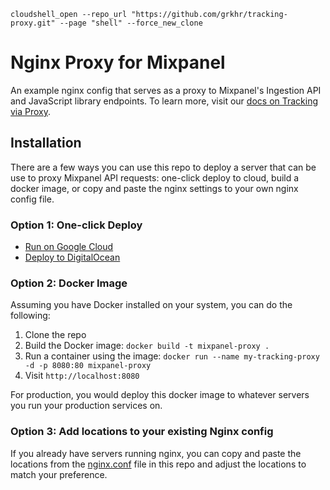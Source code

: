 `cloudshell_open --repo_url "https://github.com/grkhr/tracking-proxy.git" --page "shell" --force_new_clone`

# Nginx Proxy for Mixpanel
An example nginx config that serves as a proxy to Mixpanel's Ingestion API and JavaScript library endpoints. To learn more, visit our [docs on Tracking via Proxy](https://docs.mixpanel.com/docs/tracking/how-tos/tracking-via-proxy).

## Installation

There are a few ways you can use this repo to deploy a server that can be use to proxy Mixpanel API requests: one-click deploy to cloud, build a docker image, or copy and paste the nginx settings to your own nginx config file.

### Option 1: One-click Deploy
   - [Run on Google Cloud](https://deploy.cloud.run)
   - [Deploy to DigitalOcean](https://cloud.digitalocean.com/apps/new?repo=https://github.com/mixpanel/tracking-proxy/tree/master)
   
### Option 2: Docker Image
   Assuming you have Docker installed on your system, you can do the following:
   
   1. Clone the repo
   2. Build the Docker image: `docker build -t mixpanel-proxy .`
   3. Run a container using the image: `docker run --name my-tracking-proxy -d -p 8080:80 mixpanel-proxy`
   4. Visit `http://localhost:8080`
   
   For production, you would deploy this docker image to whatever servers you run your production services on.

### Option 3: Add locations to your existing Nginx config
   If you already have servers running nginx, you can copy and paste the locations from the [nginx.conf](https://github.com/mixpanel/tracking-proxy/blob/master/nginx.conf) file in this repo and adjust the locations to match your preference.

